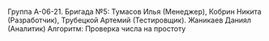 Группа А-06-21.
Бригада №5:
  Тумасов Илья (Менеджер),
  Кобрин Никита (Разработчик),
  Трубецкой Артемий (Тестировщик).
  Жаникаев Даниял (Аналитик)
Алгоритм:
  Проверка числа на простоту
